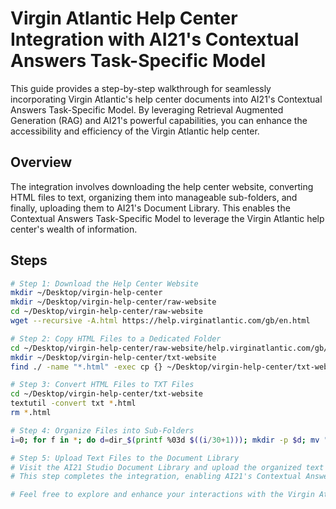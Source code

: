 # Virgin Atlantic Help Center Integration with AI21's Contextual Answers Task-Specific Model

This guide provides a step-by-step walkthrough for seamlessly incorporating Virgin Atlantic's help center documents into AI21's Contextual Answers Task-Specific Model. By leveraging Retrieval Augmented Generation (RAG) and AI21's powerful capabilities, you can enhance the accessibility and efficiency of the Virgin Atlantic help center.

## Overview

The integration involves downloading the help center website, converting HTML files to text, organizing them into manageable sub-folders, and finally, uploading them to AI21's Document Library. This enables the Contextual Answers Task-Specific Model to leverage the Virgin Atlantic help center's wealth of information.

## Steps

```bash
# Step 1: Download the Help Center Website
mkdir ~/Desktop/virgin-help-center
mkdir ~/Desktop/virgin-help-center/raw-website
cd ~/Desktop/virgin-help-center/raw-website
wget --recursive -A.html https://help.virginatlantic.com/gb/en.html

# Step 2: Copy HTML Files to a Dedicated Folder
cd ~/Desktop/virgin-help-center/raw-website/help.virginatlantic.com/gb/en/
mkdir ~/Desktop/virgin-help-center/txt-website
find ./ -name "*.html" -exec cp {} ~/Desktop/virgin-help-center/txt-website \;

# Step 3: Convert HTML Files to TXT Files
cd ~/Desktop/virgin-help-center/txt-website
textutil -convert txt *.html
rm *.html

# Step 4: Organize Files into Sub-Folders
i=0; for f in *; do d=dir_$(printf %03d $((i/30+1))); mkdir -p $d; mv "$f" $d; let i++; done

# Step 5: Upload Text Files to the Document Library
# Visit the AI21 Studio Document Library and upload the organized text files.
# This step completes the integration, enabling AI21's Contextual Answers Task-Specific Model to efficiently access and utilize the Virgin Atlantic help center data.

# Feel free to explore and enhance your interactions with the Virgin Atlantic help center using AI21's advanced language capabilities!
